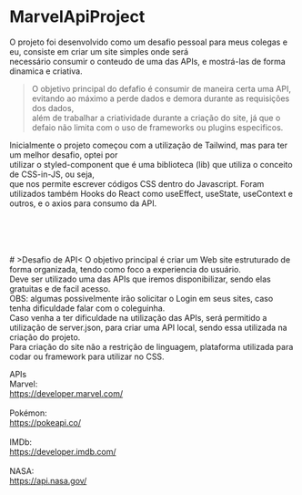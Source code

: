 # MarvelApiProject
O projeto foi desenvolvido como um desafio pessoal para meus colegas e eu, consiste em criar um site simples onde será <br> necessário consumir o conteudo de uma das APIs, e mostrá-las de forma dinamica e criativa.<br>
> O objetivo principal do defafio é consumir de maneira certa uma API, evitando ao máximo a perde dados e demora durante as requisições dos dados,<br> além de trabalhar a criatividade durante a criação do site, já que o defaio não limita com o uso de frameworks ou plugins especificos.<br>

Inicialmente o projeto começou com a utilização de Tailwind, mas para ter um melhor desafio, optei por <br> utilizar o styled-component que é uma biblioteca (lib) que utiliza o conceito de CSS-in-JS, ou seja,<br> que nos permite escrever códigos CSS dentro do Javascript. Foram utilizados também Hooks do React como useEffect, useState, useContext e outros, e o axios para consumo da API.

<br>
<br>
<br>
<br>
# >Desafio de API<
O objetivo principal é criar um Web site estruturado de forma organizada, tendo como foco a experiencia do usuário.<br>
Deve ser utilizado uma das APIs que iremos disponibilizar, sendo elas gratuitas e de facil acesso.<br>
OBS: algumas possivelmente irão solicitar o Login em seus sites, caso tenha dificuldade falar com o coleguinha.<br>
Caso venha a ter dificuldade na utilização das APIs, será permitido a utilização de server.json, para criar uma API local, sendo essa utilizada na criação do projeto.<br>
Para criação do site não a restrição de linguagem, plataforma utilizada para codar ou  framework para utilizar no CSS.<br>

APIs<br>
Marvel:<br>
https://developer.marvel.com/ <br>
<br>
Pokémon: <br>
https://pokeapi.co/ <br>
<br>
IMDb: <br>
https://developer.imdb.com/ <br>
<br>
NASA: <br>
https://api.nasa.gov/ <br>
